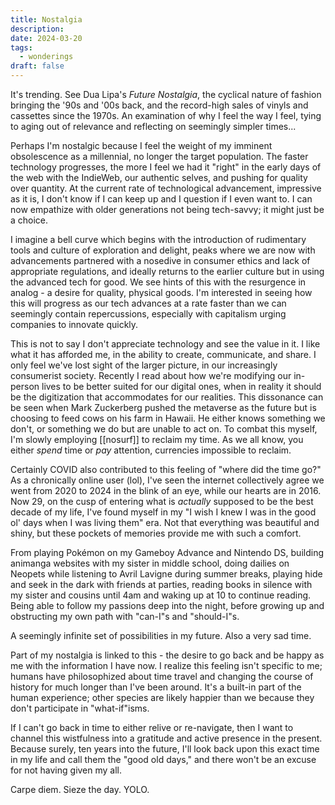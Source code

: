 ```yaml
---
title: Nostalgia
description: 
date: 2024-03-20
tags:
  - wonderings
draft: false
---
```

It's trending. See Dua Lipa's *Future Nostalgia*, the cyclical nature of fashion bringing the '90s and '00s back, and the record-high sales of vinyls and cassettes since the 1970s. An examination of why I feel the way I feel, tying to aging out of relevance and reflecting on seemingly simpler times...

Perhaps I'm nostalgic because I feel the weight of my imminent obsolescence as a millennial, no longer the target population. The faster technology progresses, the more I feel we had it "right" in the early days of the web with the IndieWeb, our authentic selves, and pushing for quality over quantity. At the current rate of technological advancement, impressive as it is, I don't know if I can keep up and I question if I even want to. I can now empathize with older generations not being tech-savvy; it might just be a choice.

I imagine a bell curve which begins with the introduction of rudimentary tools and culture of exploration and delight, peaks where we are now with advancements partnered with a nosedive in consumer ethics and lack of appropriate regulations, and ideally returns to the earlier culture but in using the advanced tech for good. We see hints of this with the resurgence in analog - a desire for quality, physical goods. I'm interested in seeing how this will progress as our tech advances at a rate faster than we can seemingly contain repercussions, especially with capitalism urging companies to innovate quickly.

This is not to say I don't appreciate technology and see the value in it. I like what it has afforded me, in the ability to create, communicate, and share. I only feel we've lost sight of the larger picture, in our increasingly consumerist society. Recently I read about how we're modifying our in-person lives to be better suited for our digital ones, when in reality it should be the digitization that accommodates for our realities. This dissonance can be seen when Mark Zuckerberg pushed the metaverse as the future but is choosing to feed cows on his farm in Hawaii. He either knows something we don't, or something we do but are unable to act on. To combat this myself, I'm slowly employing [[nosurf]] to reclaim my time. As we all know, you either *spend* time or *pay* attention, currencies impossible to reclaim.

Certainly COVID also contributed to this feeling of "where did the time go?" As a chronically online user (lol), I've seen the internet collectively agree we went from 2020 to 2024 in the blink of an eye, while our hearts are in 2016. Now 29, on the cusp of entering what is *actually* supposed to be the best decade of my life, I've found myself in my "I wish I knew I was in the good ol' days when I was living them" era. Not that everything was beautiful and shiny, but these pockets of memories provide me with such a comfort.

From playing Pokémon on my Gameboy Advance and Nintendo DS, building animanga websites with my sister in middle school, doing dailies on Neopets while listening to Avril Lavigne during summer breaks, playing hide and seek in the dark with friends at parties, reading books in silence with my sister and cousins until 4am and waking up at 10 to continue reading. Being able to follow my passions deep into the night, before growing up and obstructing my own path with "can-I"s and "should-I"s.

A seemingly infinite set of possibilities in my future. Also a very sad time.

Part of my nostalgia is linked to this - the desire to go back and be happy as me with the information I have now. I realize this feeling isn't specific to me; humans have philosophized about time travel and changing the course of history for much longer than I've been around. It's a built-in part of the human experience; other species are likely happier than we because they don't participate in "what-if"isms.

If I can't go back in time to either relive or re-navigate, then I want to channel this wistfulness into a gratitude and active presence in the present. Because surely, ten years into the future, I'll look back upon this exact time in my life and call them the "good old days," and there won't be an excuse for not having given my all.

Carpe diem. Sieze the day. YOLO.